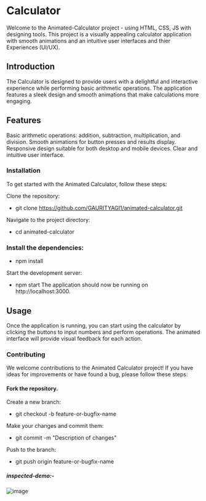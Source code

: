 # Calculator
 Welcome to the Animated-Calculator project - using HTML, CSS, JS with designing tools. This project is a visually appealing calculator application with smooth animations and an intuitive user interfaces and thier Experiences (UI/UX).

## Introduction
The Calculator is designed to provide users with a delightful and interactive experience while performing basic arithmetic operations. The application features a sleek design and smooth animations that make calculations more engaging.

## Features
Basic arithmetic operations: addition, subtraction, multiplication, and division.
Smooth animations for button presses and results display.
Responsive design suitable for both desktop and mobile devices.
Clear and intuitive user interface.

### Installation
To get started with the Animated Calculator, follow these steps:

Clone the repository:
- git clone https://github.com/GAURITYAGI1/animated-calculator.git

Navigate to the project directory:
- cd animated-calculator

### Install the dependencies:
- npm install

Start the development server:

- npm start
The application should now be running on http://localhost:3000.

## Usage
Once the application is running, you can start using the calculator by clicking the buttons to input numbers and perform operations. The animated interface will provide visual feedback for each action.

### Contributing
We welcome contributions to the Animated Calculator project! If you have ideas for improvements or have found a bug, please follow these steps:

#### Fork the repository.
Create a new branch:

- git checkout -b feature-or-bugfix-name

Make your changes and commit them:
- git commit -m "Description of changes"

Push to the branch:

- git push origin feature-or-bugfix-name

##### inspected-demo:-
![image](https://github.com/GAURITYAGI1/Animated-Calculator/assets/139331361/180a9ea6-6206-49cc-936d-eeb8366675e5)

